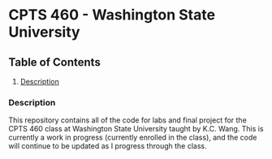 # CPTS 460 - Washington State University

## Table of Contents
1. [Description](#description)


### Description
This repository contains all of the code for labs and final project for the CPTS 460 class at Washington State University taught by K.C. Wang. This is currently a work in progress (currently enrolled in the class), and the code will continue to be updated as I progress through the class. 
